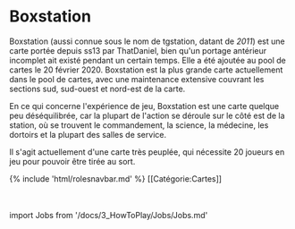 # Boxstation

Boxstation (aussi connue sous le nom de tgstation, datant de *2011*) est une carte portée depuis ss13 par ThatDaniel, bien qu'un portage antérieur incomplet ait existé pendant un certain temps. Elle a été ajoutée au pool de cartes le 20 février 2020. Boxstation est la plus grande carte actuellement dans le pool de cartes, avec une maintenance extensive couvrant les sections sud, sud-ouest et nord-est de la carte.

En ce qui concerne l'expérience de jeu, Boxstation est une carte quelque peu déséquilibrée, car la plupart de l'action se déroule sur le côté est de la station, où se trouvent le commandement, la science, la médecine, les dortoirs et la plupart des salles de service.

Il s'agit actuellement d'une carte très peuplée, qui nécessite 20 joueurs en jeu pour pouvoir être tirée au sort.

{% include 'html/rolesnavbar.md' %}
[[Catégorie:Cartes]]
  <br/>
<br/>
<br/>

import Jobs from '/docs/3_HowToPlay/Jobs/Jobs.md'

<Jobs />


